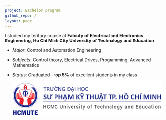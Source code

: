 ```yaml
---
project: Bachelor program
github_repo: /
layout: page
---
```


I studied my teritary course at **Falcuty of Electrical and Electronics Engineering, Ho Chi Minh City University of Technology and Education**
    
-   *Major*: Control and Automation Engineering
-   *Subjects*: Control theory, Electrical Drives, Programming, Advanced Mathematics
-   *Status*: Graduated - **top 5%** of excellent students in my class

    <img src="img/logo.png" width="500">
